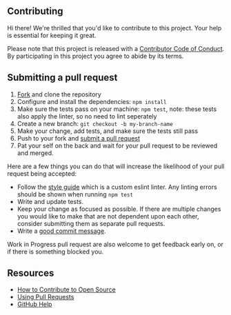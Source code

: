## Contributing

[fork]: https://github.com/probot/probot/fork
[pr]: https://github.com/probot/probot/compare
[style]: https://github.com/probot/eslint-config-probot
[code-of-conduct]: CODE_OF_CONDUCT.md

Hi there! We're thrilled that you'd like to contribute to this project. Your help is essential for keeping it great.

Please note that this project is released with a [Contributor Code of Conduct][code-of-conduct]. By participating in this project you agree to abide by its terms.

## Submitting a pull request

1. [Fork][fork] and clone the repository
1. Configure and install the dependencies: `npm install`
1. Make sure the tests pass on your machine: `npm test`, note: these tests also apply the linter, so no need to lint seperately
1. Create a new branch: `git checkout -b my-branch-name`
1. Make your change, add tests, and make sure the tests still pass
1. Push to your fork and [submit a pull request][pr]
1. Pat your self on the back and wait for your pull request to be reviewed and merged.

Here are a few things you can do that will increase the likelihood of your pull request being accepted:

- Follow the [style guide][style] which is a custom eslint linter. Any linting errors should be shown when running `npm test`
- Write and update tests.
- Keep your change as focused as possible. If there are multiple changes you would like to make that are not dependent upon each other, consider submitting them as separate pull requests.
- Write a [good commit message](http://tbaggery.com/2008/04/19/a-note-about-git-commit-messages.html).

Work in Progress pull request are also welcome to get feedback early on, or if there is something blocked you.

## Resources

- [How to Contribute to Open Source](https://opensource.guide/how-to-contribute/)
- [Using Pull Requests](https://help.github.com/articles/about-pull-requests/)
- [GitHub Help](https://help.github.com)
